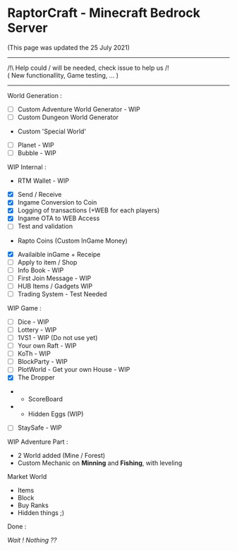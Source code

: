 # RaptorCraft - Minecraft Bedrock Server
(This page was updated the 25 July 2021)

___________________________________________________________

/!\ Help could / will be needed, check issue to help us /!\
( New functionallity, Game testing, ... )
___________________________________________________________

World Generation :
- [ ] Custom Adventure World Generator - WIP
- [ ] Custom Dungeon World Generator
- Custom 'Special World' 
- [ ] Planet - WIP
- [ ] Bubble - WIP

WIP Internal : 
- RTM Wallet - WIP
- [X] Send / Receive
- [X] Ingame Conversion to Coin
- [X] Logging of transactions (+WEB for each players)
- [X] Ingame OTA to WEB Access
- [ ] Test and validation

- Rapto Coins (Custom InGame Money)
- [X] Availaible inGame + Receipe
- [ ] Apply to item / Shop
- [ ] Info Book - WIP
- [ ] First Join Message - WIP
- [ ] HUB Items / Gadgets WIP
- [ ] Trading System - Test Needed
 
WIP Game : 
- [ ] Dice - WIP
- [ ] Lottery - WIP
- [ ] 1VS1 - WIP (Do not use yet)
- [ ] Your own Raft - WIP
- [ ] KoTh - WIP
- [ ] BlockParty - WIP
- [ ] PlotWorld - Get your own House - WIP
- [X] The Dropper
- - ScoreBoard
- - Hidden Eggs (WIP)
- [ ] StaySafe - WIP


WIP Adventure Part :
- 2 World added (Mine / Forest)
- Custom Mechanic on **Minning** and **Fishing**, with leveling

Market World
- Items
- Block
- Buy Ranks
- Hidden things ;)

Done :

_Wait ! Nothing ??_
